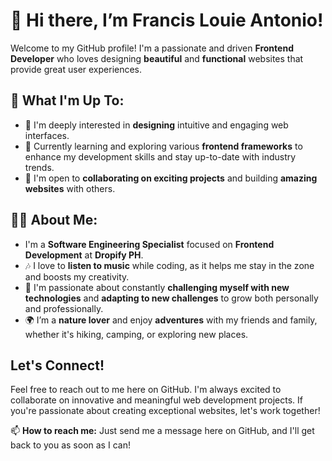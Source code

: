 # 👋 Hi there, I’m **Francis Louie Antonio**!

Welcome to my GitHub profile! I'm a passionate and driven **Frontend Developer** who loves designing **beautiful** and **functional** websites that provide great user experiences. 

## 🚀 What I'm Up To:
- 👀 I'm deeply interested in **designing** intuitive and engaging web interfaces.
- 🌱 Currently learning and exploring various **frontend frameworks** to enhance my development skills and stay up-to-date with industry trends.
- 💞️ I'm open to **collaborating on exciting projects** and building **amazing websites** with others.

## 🧑‍💻 About Me:
- I'm a **Software Engineering Specialist** focused on **Frontend Development** at **Dropify PH**.
- 🎶 I love to **listen to music** while coding, as it helps me stay in the zone and boosts my creativity.
- 🔧 I'm passionate about constantly **challenging myself with new technologies** and **adapting to new challenges** to grow both personally and professionally.
- 🌍 I’m a **nature lover** and enjoy **adventures** with my friends and family, whether it's hiking, camping, or exploring new places.

## Let's Connect! 
Feel free to reach out to me here on GitHub. I'm always excited to collaborate on innovative and meaningful web development projects. If you're passionate about creating exceptional websites, let's work together!

📫 **How to reach me:** Just send me a message here on GitHub, and I'll get back to you as soon as I can!

